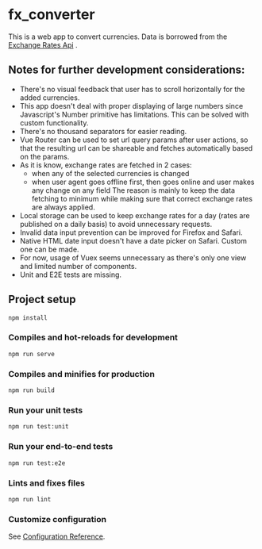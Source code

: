 # fx_converter

This is a web app to convert currencies. Data is borrowed from the [Exchange Rates Api](https://exchangeratesapi.io/) .

## Notes for further development considerations:

- There's no visual feedback that user has to scroll horizontally for the added currencies.
- This app doesn't deal with proper displaying of large numbers since Javascript's Number primitive has limitations. This can be solved with custom functionality.
- There's no thousand separators for easier reading.
- Vue Router can be used to set url query params after user actions, so that the resulting url can be shareable and fetches automatically based on the params.
- As it is know, exchange rates are fetched in 2 cases:
  - when any of the selected currencies is changed
  - when user agent goes offline first, then goes online and user makes any change on any field
    The reason is mainly to keep the data fetching to minimum while making sure that correct exchange rates are always applied.
- Local storage can be used to keep exchange rates for a day (rates are published on a daily basis) to avoid unnecessary requests.
- Invalid data input prevention can be improved for Firefox and Safari.
- Native HTML date input doesn't have a date picker on Safari. Custom one can be made.
- For now, usage of Vuex seems unnecessary as there's only one view and limited number of components.
- Unit and E2E tests are missing.

## Project setup

```
npm install
```

### Compiles and hot-reloads for development

```
npm run serve
```

### Compiles and minifies for production

```
npm run build
```

### Run your unit tests

```
npm run test:unit
```

### Run your end-to-end tests

```
npm run test:e2e
```

### Lints and fixes files

```
npm run lint
```

### Customize configuration

See [Configuration Reference](https://cli.vuejs.org/config/).
